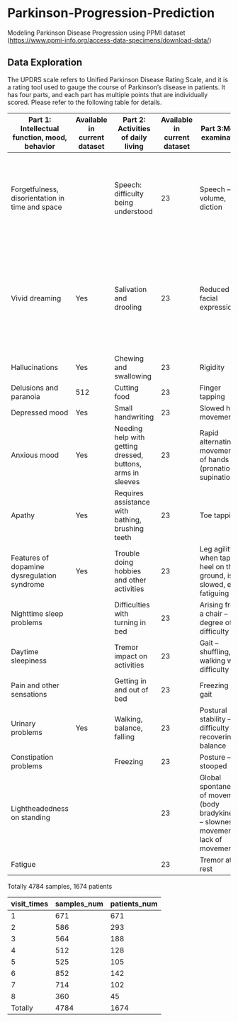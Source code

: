 # Parkinson-Progression-Prediction
Modeling Parkinson Disease Progression using PPMI dataset (https://www.ppmi-info.org/access-data-specimens/download-data/)


## Data Exploration
The UPDRS scale refers to Unified Parkinson Disease Rating Scale, 
and it is a rating tool used to gauge the course of Parkinson’s 
disease in patients. It has four parts, and each part has multiple
points that are individually scored. Please refer to the following
table for details.  


| Part 1: Intellectual function, mood, behavior | Available in current dataset | Part 2: Activities of daily living | Available in current dataset | Part 3:Motor examination | Available in current dataset |  Part 4:Motor complications | Available in current dataset |
| --- | --- | --- |--- |--- |--- |--- |--- |
| Forgetfulness, disorientation in time and space |  | Speech: difficulty being understood  | 23 | Speech – volume, diction | 24 | Dyskinesia, including time spent with dyskinesia, functional impact of dyskinesia, and painful off-state dystonia | 25|
| Vivid dreaming | Yes | Salivation and drooling  | 23 | Reduced facial expressions | 24|  Motor fluctuations, including time spent in the off state, functional impact of fluctuations, and complexity of motor fluctuations |
| Hallucinations  | Yes | Chewing and swallowing  | 23 | Rigidity | | | | 
| Delusions and paranoia  | 512 | Cutting food | 23 | Finger tapping | | | |
| Depressed mood | Yes | Small handwriting | 23 | Slowed hand movements | | | |
| Anxious mood  | Yes | Needing help with getting dressed, buttons, arms in sleeves  | 23 | Rapid alternating movements of hands (pronation-supination) | | | |
| Apathy | Yes | Requires assistance with bathing, brushing teeth  | 23 | Toe tapping | | | |
| Features of dopamine dysregulation syndrome | Yes | Trouble doing hobbies and other activities  | 23 | Leg agility – when tapping heel on the ground, is it slowed, early fatiguing | | | |
| Nighttime sleep problems |  | Difficulties with turning in bed | 23 | Arising from a chair – degree of difficulty | | | |
| Daytime sleepiness |  | Tremor impact on activities | 23 | Gait – shuffling, walking with difficulty | | | |
| Pain and other sensations  |  | Getting in and out of bed  | 23 | Freezing of gait | | | |
| Urinary problems | Yes | Walking, balance, falling | 23 | Postural stability – difficulty recovering balance | | | |
| Constipation problems |  | Freezing | 23 | Posture – stooped | | | |
| Lightheadedness on standing |  |  | 23 | Global spontaneity of movement (body bradykinesia) – slowness of movement, lack of movement | | | |
| Fatigue |  |  | 23 | Tremor at rest | | | |


Totally 4784 samples, 1674 patients

| visit_times | samples_num | patients_num |
| --- | --- | --- |
| 1 | 671 | 671 |
| 2 | 586 | 293 |
| 3 | 564 | 188 |
| 4 | 512 | 128 |
| 5 | 525 | 105 |
| 6 | 852 | 142 |
| 7 | 714 | 102 |
| 8 | 360 | 45  |
| Totally  | 4784 | 1674 |
